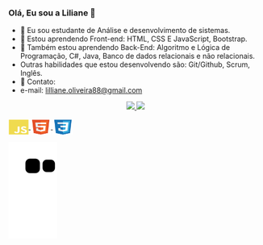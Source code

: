 ### Olá, Eu sou a Liliane 👋

- 🔭 Eu sou estudante de Análise e desenvolvimento de sistemas.
- 🌱 Estou aprendendo Front-end: HTML, CSS E JavaScript, Bootstrap.
- 👯 Também estou aprendendo Back-End: Algoritmo e Lógica de Programação, C#, Java, Banco de dados relacionais e não relacionais.
- Outras habilidades que estou desenvolvendo são: Git/Github, Scrum, Inglês.
- 💬 Contato:
-  e-mail: lilliane.oliveira88@gmail.com

<div align="center">
  <a href="https://github.com/Liliane88">
  <img height="180em" src="https://github-readme-stats.vercel.app/api?username=liliane88&show_icons=true&theme=dracula&include_all_commits=true&count_private=true"/>
  <img height="180em" src="https://github-readme-stats.vercel.app/api/top-langs/?username=liliane88&layout=compact&langs_count=7&theme=dracula"/>
</div>

<div style="display: inline_block"><br>
  <img align="center" alt="Rafa-Js" height="30" width="40" src="https://raw.githubusercontent.com/devicons/devicon/master/icons/javascript/javascript-plain.svg">
  <img align="center" alt="Rafa-HTML" height="30" width="40" src="https://raw.githubusercontent.com/devicons/devicon/master/icons/html5/html5-original.svg">
  <img align="center" alt="Rafa-CSS" height="30" width="40" src="https://raw.githubusercontent.com/devicons/devicon/master/icons/css3/css3-original.svg">
</div>

 ![Snake animation](https://github.com/rafaballerini/rafaballerini/blob/output/github-contribution-grid-snake.svg)
 

